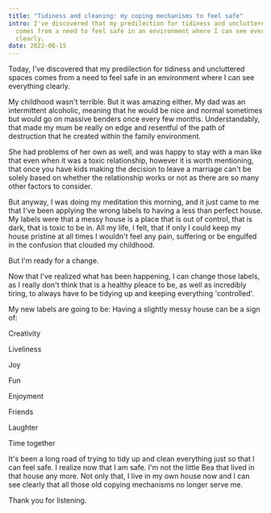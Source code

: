 ```yaml
---
title: "Tidiness and cleaning: my coping mechanisms to feel safe"
intro: I've discovered that my predilection for tidiness and uncluttered spaces
  comes from a need to feel safe in an environment where I can see everything
  clearly.
date: 2022-06-15
---
```

Today, I've discovered that my predilection for tidiness and uncluttered spaces comes from a need to feel safe in an environment where I can see everything clearly. 

My childhood wasn't terrible. But it was amazing either. My dad was an intermittent alcoholic, meaning that he would be nice and normal sometimes but would go on massive benders once every few months. Understandably, that made my mum be really on edge and resentful of the path of destruction that he created within the family environment. 

She had problems of her own as well, and was happy to stay with a man like that even when it was a toxic relationship, however it is worth mentioning, that once you have kids making the decision to leave a marriage can't be solely based on whether the relationship works or not as there are so many other factors to consider. 

But anyway, I was doing my meditation this morning, and it just came to me that I've been applying the wrong labels to having a less than perfect house. My labels were that a messy house is a place that is out of control, that is dark, that is toxic to be in. All my life, I felt, that if only I could keep my house pristine at all times I wouldn't feel any pain, suffering or be engulfed in the confusion that clouded my childhood. 

But I'm ready for a change. 

Now that I've realized what has been happening, I can change those labels, as I really don't think that is a healthy pleace to be, as well as incredibly tiring, to always have to be tidying up and keeping everything 'controlled'. 

My new labels are going to be: Having a slightly messy house can be a sign of:

Creativity

Liveliness

Joy

Fun

Enjoyment

Friends

Laughter

Time together

It's been a long road of trying to tidy up and clean everything just so that I can feel safe. I realize now that I am safe. I'm not the little Bea that lived in that house any more. Not only that, I live in my own house now and I can see clearly that all those old copying mechanisms no longer serve me. 

Thank you for listening.